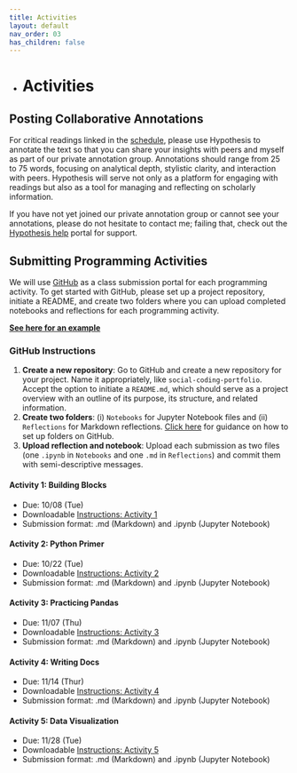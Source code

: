 ```yaml
---
title: Activities
layout: default
nav_order: 03
has_children: false
---
```

- # Activities

## Posting Collaborative Annotations

For critical readings linked in the [schedule](https://zmuhls.github.io/ccny-data-science/schedule/), please use Hypothesis to annotate the text so that you can share your insights with peers and myself as part of our private annotation group. Annotations should range from 25 to 75 words, focusing on analytical depth, stylistic clarity, and interaction with peers. Hypothesis will serve not only as a platform for engaging with readings but also as a tool for managing and reflecting on scholarly information.

If you have not yet joined our private annotation group or cannot see your annotations, please do not hesitate to contact me; failing that, check out the [Hypothesis help](https://web.hypothes.is/help/) portal for support. 

## Submitting Programming Activities

We will use [GitHub](https://github.com) as a class submission portal for each programming activity. To get started with GitHub, please set up a project repository, initiate a README, and create two folders where you can upload completed notebooks and reflections for each programming activity.

**[See here for an example](https://github.com/zmuhls/ccny-coding-portfolio/tree/main)**

### GitHub Instructions

1. **Create a new repository**: Go to GitHub and create a new repository for your project. Name it appropriately, like `social-coding-portfolio`. Accept the option to initiate a `README.md`, which should serve as a project overview with an outline of its purpose, its structure, and related information. 
2. **Create two folders**: (i) `Notebooks` for Jupyter Notebook files and (ii) `Reflections` for Markdown reflections. [Click here](https://stackoverflow.com/questions/12258399/how-do-i-create-a-folder-in-a-github-repository) for guidance on how to set up folders on GitHub.<br>
3. **Upload reflection and notebook**: Upload each submission as two files (one `.ipynb` in `Notebooks` and one `.md` in `Reflections`) and commit them with semi-descriptive messages.<br>

#### Activity 1: Building Blocks

- Due: 10/08 (Tue)
- Downloadable [Instructions: Activity 1](https://colab.research.google.com/github/zmuhls/ccny-data-science/blob/main/assets/activities/activity_1.ipynb)
- Submission format: .md (Markdown) and .ipynb (Jupyter Notebook)

#### Activity 2: Python Primer

- Due: 10/22 (Tue)
- Downloadable [Instructions: Activity 2](https://colab.research.google.com/github/zmuhls/ccny-data-science/blob/main/assets/activities/activity_2.ipynb)
- Submission format: .md (Markdown) and .ipynb (Jupyter Notebook)

#### Activity 3: Practicing Pandas

- Due: 11/07 (Thu)
- Downloadable [Instructions: Activity 3](https://colab.research.google.com/github/zmuhls/ccny-data-science/blob/main/assets/activities/activity_3.ipynb)
- Submission format: .md (Markdown) and .ipynb (Jupyter Notebook)

#### Activity 4: Writing Docs

- Due: 11/14 (Thur)
- Downloadable [Instructions: Activity 4](https://github.com/zmuhls/ccny-data-science/blob/main/assets/activities/activity_4.md)
- Submission format: .md (Markdown) and .ipynb (Jupyter Notebook)

#### Activity 5: Data Visualization

- Due: 11/28 (Tue)
- Downloadable [Instructions: Activity 5](https://github.com/zmuhls/ccny-data-science/blob/main/assets/activities/activity_5.pdf)
- Submission format: .md (Markdown) and .ipynb (Jupyter Notebook)